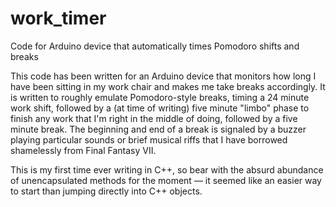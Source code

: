 work_timer
==========

Code for Arduino device that automatically times Pomodoro shifts and breaks


This code has been written for an Arduino device that monitors how long I have been sitting in my work chair and makes me take breaks accordingly. It is written to roughly emulate Pomodoro-style breaks, timing a 24 minute work shift, followed by a (at time of writing) five minute "limbo" phase to finish any work that I'm right in the middle of doing, followed by a five minute break. The beginning and end of a break is signaled by a buzzer playing particular sounds or brief musical riffs that I have borrowed shamelessly from Final Fantasy VII.

 This is my first time ever writing in C++, so bear with the absurd abundance of unencapsulated methods for the moment — it seemed like an easier way to start than jumping directly into C++ objects.
